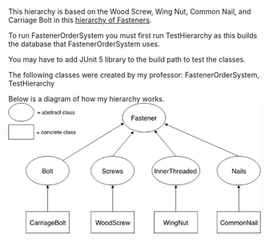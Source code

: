 This hierarchy is based on the Wood Screw, Wing Nut, Common Nail, and Carriage Bolt in this [hierarchy of Fasteners](https://www.fastenal.com/products/fasteners?r=~|categoryl1:%22600000%20Fasteners%22|~).

To run FastenerOrderSystem you must first run TestHierarchy as this builds the database that FastenerOrderSystem uses.

You may have to add JUnit 5 library to the build path to test the classes.

The following classes were created by my professor: FastenerOrderSystem, TestHierarchy

Below is a diagram of how my hierarchy works.
![Inheritance hierarchy](./fastener_inheritance.png)
